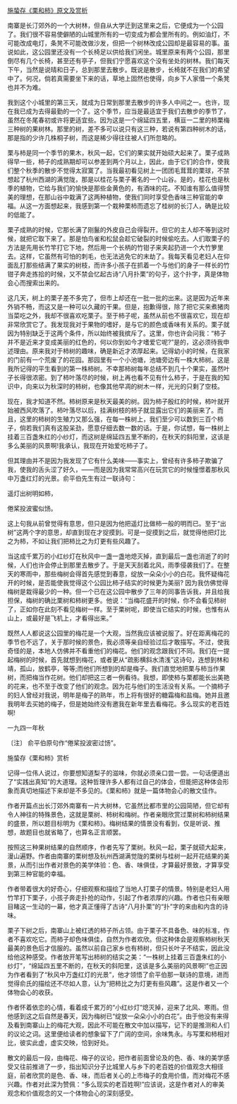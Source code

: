 [施蛰存《栗和柿》原文及赏析](https://www.vrrw.net/wx/11108.html)

南寨是长汀郊外的一个大树林，但自从大学迁到这里来之后，它便成为一个公园了。我们很不容易使僻陋的山城里所有的一切变成为都会里所有的。例如油灯，不可能改成电灯，条凳不可能改做沙发，但把一个树林改成公园却是最容易的事。虽说如此，这公园里还没有一个长椅足以供给我们闲坐。城里原来有两个公园，那里倒尽有几个长椅，甚至还有亭子，但我们宁愿喜欢这个没有坐处的树林。我们每天下午，当然是说晴和日子，总到那里去散步。既说是散步，长椅就不在我们的希望中了。何况，倘若真需要坐下来的话，草地上固然也使得，向乡下人家借一个条凳也并不为难。

我到这个小城里的第三天，就成为日常到那里去散步的许多人中间之一。也许，现在我已成为去得最勤的一个了。这个季节，应当是最适宜于我们去散步的季节了，虽然在冬尾春初或许将更适宜些。因为这是一个绵延四五里，横亘一二里的柿栗梅三种树的果树林。那里的树，差不多可以说只有这三种，若说有第四种树木的话，那是指的少许几株桐子树，而这是稀少得往往被人们所忽略的。

栗与柿是同一个季节的果木，秋风一起，它们的果实就开始硕大起来了。栗子成熟得早一些，柿子的成熟期却可以参差到两个月以上，因此，由于它们的合作，使我们整个秋季的散步不觉得太寂寞了。当我最初看见树上一团团毛茸茸的栗球，不禁想起了杭州西湖的满觉陇，那是以桂花与栗子著名的一个山谷。是的，桂花也是秋季的植物，它给与我们的愉快是那些金黄色的，有酒味的花。不知谁有那么值得赞美的理想，在那山谷中栽满了这两种植物，使我们同时享受色香味三种官能的幸福。从这一方面想起来，我感到第一个栽种栗柿而遗忘了桂树的长汀人，确是比较的低能了。



栗子成熟的时候，它那长满了刚鬣的外皮自己会得裂开。但它的主人却不等到这时候，就把它取下来了。那是怕鸟雀和松鼠会趁它破裂的时候偷吃去。人们取栗子的方法是先用长竹竿打它下地，然后用一个长柄的竹钳子来夹起扔进一个大竹箩里去。这样，它虽然有可怕的刺毛，也无法逃免它的末劫了。我每天看见老妇人在仰面乱打那些结满了果实的树枝，而许多小孩子在抓着一个与他们的身子一样长的竹钳子奔走拣拾的时候，又不禁会忆起古诗“八月扑栗”的句子，这个扑字，真是体物会心而搜索出来的。

这几天，树上的栗子差不多完了，但市上却还在一批一批的出来。这是因为近年来外销不畅，而这又是一种可以久藏的干果。但是，抱歉得很，除了把它买来煮猪肉当菜吃之外，我却不很喜欢吃栗子。至于柿子呢，虽然从前也不很喜欢它，现在却非常欣赏它了。我发现我对于果物的嗜好，是与它的颜色或香味有关系的。栗子就因为特别缺乏于这两个条件，所以始终被我摈斥了。这里，你也许会问我：“柿子并不是近来才变成美丽的红色的，何以你到如今才嗜爱它呢?”是的，这必须待我申述理由。原来我对于柿树的趣味，确是新近才浓厚起来。记得幼小的时候，在我家的门前有一个荒废了的花园。那园里有一个小池塘，池塘旁边有一株大柿树。这是我所记得的平生看到的第一株柿树。不幸那柿树每年总结不到几十个果实，虽然叶子长得很浓密。到了柿叶落尽的时候，树上再也看不见有什么柿子，于是在我的知识中，向来以为秋深时的柿树，也像其他早凋的树木一样，光光的只剩了空枝。

现在，我才知道不然。柿树原来是秋天最美的树。因为柿子殷红的时候，柿叶就开始被西风吹落了。柿叶落尽以后，挂满树枝的柿子就显露出它们的美丽来了。而且，这里的柿树的生殖力又那么强，在每一株树上，我们至少可以数到三百个柿子，倘若我们真有这股呆劲，愿意仔细去数一数的话。于是，你试想，每一株树上挂着三百盏朱红的小纱灯，而这树是绵延四五里不断的，在秋天的斜阳里，这该是多么美丽的风景啊!我承认，我现在开始爱吃柿子了。

但其理由并不是因为我发现了它有什么美味——事实上，曾经有许多柿子欺骗了我，使我的舌头涩了好久，——而是因为我常常高兴在玩赏它的时候憧憬着那秋风中万盏红灯的光景。俞平伯先生有过一联诗句：

遥灯出树明如柿，

倦桨投波蜜似饧。

这上句我从前曾觉得有意思，但只是因为他把遥灯比做柿一般的明而已。至于“出树”这两个字的意思，却直到现在才捉摸到。可是一捉摸到之后，就觉得他把灯比之为柿，不如让我们把柿比之为灯更有些风趣了。

当这成千累万的小红纱灯在秋风中一盏一盏地熄灭掉，直到最后一盏也消逝了的时候，人们也许会停止到那里去散步了。于是天天刮着北风，雨季侵袭我们了。在整天的寒雨中，那些梅树会得首先感觉到春意，绽放一朵朵小小的白花。我怀疑梅花开的时候，是否能使我觉得这个公园比柿子结实的时候更为美丽? 因为我仿佛觉得梅树是栽得最少的一种。但一个已在这公园中散步了三年的同事告诉我，并且给我担保，梅树的确比栗树和柿树更多。他说：“当梅花盛开的时候，你不会看见柿树了，正如你在此刻不看见梅树一样。至于栗树呢，即使当它结实的时候，也惟有从山上，或最好是飞机上，才看得出来。”

既然人人都说这公园里的梅花是一个大观，当然我应该被说服了。好在距离梅花的季节也不远了，关于那时候的景色，我必须等亲自经验过后才敢描写。不过，使我奇怪的是，本地人仿佛并不看重他们的梅花。他们的观念跟我们不同。我们在一提起梅树的时候，首先就想到梅花，或者更从“疏影横斜水清浅”这诗句，连想到林和靖，孤山，放鹤亭，等等;而他们所想到的却是梅子。我们直觉地把栗与柿当作果树，而把梅当作花树。他们却把这三者一例看待。我想，即使柿与栗都能长出美艳的花来，也不至于改变了他们的观念。因为花与他们的生活没有关系。一个摘柿子的妇人曾经对我说，明年是梅子的熟年，市上将有很好的糖霜梅和盐梅。她并且邀我明年去买她的梅子，但是她始终没有邀我在新年里去看梅花。多么现实的老百姓啊!

一九四一年秋

〔注〕 俞平伯原句作“倦桨投波密过饧”。

施蛰存《栗和柿》赏析

记得一位伟人说过，你要想知道梨子的滋味，你就必须亲口尝一尝。一句话便道出了“实践出真知”的大道理。这种哲理许多人都有过自己的体会，但能把这种体会形象而真切地描述下来却是不多见的。《栗和柿》就是一篇体物会心的散文佳作。

作者开篇点出长汀郊外南寨有一片大树林，它虽然比都市里的公园简陋，但它却有令人神往的特殊景色，这就是栗树、柿树和梅树。作者亲眼欣赏过栗树和柿树结果的盛景，所以题目标明为《栗和柿》。梅树结果的情景没有看到，仅是听说、推想，故题目也就省略了，也算名正言顺罢。

按照这三种果树结果的自然顺序，作者先写了栗树。秋风一起，栗子就硕大起来，漫山遍野。作者由南寨的栗树想及杭州西湖满觉陇的栗树与桂树一起开花结果的美景，从而引出作者对景色的美学体验：色、香、味俱佳，才算最好景致，才算享受到第三种官能的幸福。

作者带着很大的好奇心，仔细观察和描绘了当地人打栗子的情景。特别是老妇人用竹竿打下栗子，小孩子奔走扑抢的动作，引起了作者浓厚的兴趣。作者也只有亲眼目睹这一生动的一幕，他才真正懂得了古诗“八月扑栗”的“扑”字的来由和内含的诗味。

栗子下树之后，南寨山上被红透的柿子所占领。由于栗子不具备色、味的标准，作者不喜欢吃它。而柿子却色味俱佳，自然为作者欢欣。但这种体会是观察柿树秋天最美的景色后才信服的。虽然以前自己家乡也有柿树，但只长叶子不结实，因此没给他这种感受。作者放开笔写出柿树的结实之美：“一株树上挂着三百盏朱红的小纱灯”，“绵延四五里不断的，在秋天的斜阳里，这该是多么美丽的风景啊!”也正因为作者看到了“秋风中万盏红灯的光景”，他才领悟了俞平伯那一联诗的意境，进而觉得俞氏的描绘还不尽如人意，认为“把柿比之为灯更有些风趣”。这是作者又一个体物会心的收获。

作者怀着依恋的心情，看着成千累万的“小红纱灯”熄灭掉，迎来了北风、寒雨。但他感到这之后自然是春天，因为梅树已“绽放一朵朵小小的白花”。由于他没有来得及看到南寨山上的梅花大观，因此不可能在散文中加以描写，记下的是推测和人们的议论之词。这里便给读者的想象留下了广阔的空间，余味隽永。与写栗和柿相对比，彼实此虚，虚实交映，恰到好处。

散文的最后一段，由梅花、梅子的议论，把作者前面曾论及的色、香、味的美学感受又往前推进了一步，指出知识分子比城里人与乡下的老百姓的价值观念大相径庭，前者欣赏的是色、香、味，而后者关心的上市梅子的食用价值，而对梅花不感兴趣。作者对此深为赞佩：“多么现实的老百姓啊!”应该说，这是作者对人的审美观念和价值观念的又一个体物会心的深刻感受。

